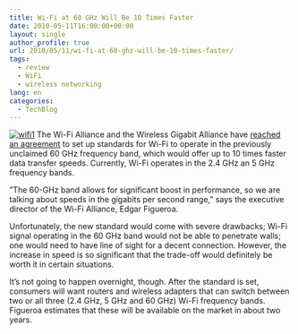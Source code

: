```yaml
---
title: Wi-Fi at 60 GHz Will Be 10 Times Faster
date: 2010-05-11T16:00:00+00:00
layout: single
author_profile: true
url: 2010/05/11/wi-fi-at-60-ghz-will-be-10-times-faster/
tags:
  - review
  - WiFi
  - wireless networking
lang: en
categories: 
  - TechBlog
---
```

[![wifi1](http://lh5.ggpht.com/_vaUVXcmC3OI/S-l4KqylrsI/AAAAAAAACJg/36Dn7iE99tA/wifi1_thumb%5B2%5D.jpg?imgmax=800 "wifi1")](http://lh6.ggpht.com/_vaUVXcmC3OI/S-l4ITKHbcI/AAAAAAAACJc/-gQtRmwyuho/s1600-h/wifi1%5B4%5D.jpg) The Wi-Fi Alliance and the Wireless Gigabit Alliance have [reached an agreement](http://www.wired.com/gadgetlab/2010/05/new-frequency-set-to-turbocharge-wi-fi/) to set up standards for Wi-Fi to operate in the previously unclaimed 60 GHz frequency band, which would offer up to 10 times faster data transfer speeds. Currently, Wi-Fi operates in the 2.4 GHz an 5 GHz frequency bands. 

”The 60-GHz band allows for significant boost in performance, so we are talking about speeds in the gigabits per second range,” says the executive director of the Wi-Fi Alliance, Edgar Figueroa. 

Unfortunately, the new standard would come with severe drawbacks; Wi-Fi signal operating in the 60 GHz band would not be able to penetrate walls; one would need to have line of sight for a decent connection. However, the increase in speed is so significant that the trade-off would definitely be worth it in certain situations. 

It’s not going to happen overnight, though. After the standard is set, consumers will want routers and wireless adapters that can switch between two or all three (2.4 GHz, 5 GHz and 60 GHz) Wi-Fi frequency bands. Figueroa estimates that these will be available on the market in about two years.